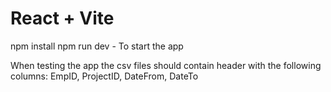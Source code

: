 # React + Vite

npm install
npm run dev - To start the app

When testing the app the csv files should contain header with the following columns:
EmpID, ProjectID, DateFrom, DateTo
